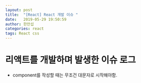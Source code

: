 ```yaml
---
layout: post
title:  "[React] React 개발 이슈 "
date:   2019-05-29 19:50:59
author: 한만섭
categories: react
tags: React css 
---
```


# 리액트를 개발하며 발생한 이슈 로그

- component를 작성할 때는 무조건 대문자로 시작해야함.

